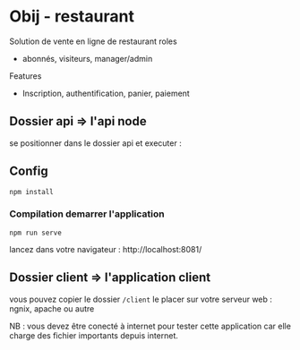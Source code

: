 # Obij - restaurant

Solution de vente en ligne de restaurant
roles
 - abonnés, visiteurs, manager/admin

Features
 - Inscription, authentification, panier, paiement

## Dossier api => l'api node

se positionner dans le dossier api et executer  :

## Config 
```
npm install
```

### Compilation demarrer l'application
```
npm run serve
```
lancez dans votre navigateur : http://localhost:8081/

## Dossier client => l'application client

vous pouvez copier le dossier `/client` le placer sur votre serveur web  : ngnix, apache ou autre

NB : vous devez être conecté à internet pour tester cette application car elle charge des fichier importants depuis internet.


